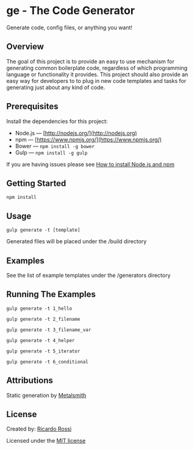 # ge - The Code Generator

Generate code, config files, or anything you want! 

## Overview

The goal of this project is to provide an easy to use mechanism for generating common boilerplate 
code, regardless of which programming language or functionality it provides. This project should 
also provide an easy way for developers to to plug in new code templates and 
tasks for generating just about any kind of code. 


## Prerequisites

Install the dependencies for this project:  

* Node.js &mdash; [http://nodejs.org/](http://nodejs.org)
* npm &mdash; [https://www.npmjs.org/](https://www.npmjs.org/)
* Bower &mdash; `npm install -g bower`
* Gulp &mdash; `npm install -g gulp`

If you are having issues please see [How to install Node.js and npm](http://blog.nodeknockout.com/post/65463770933/how-to-install-node-js-and-npm)


## Getting Started  

```
npm install
```

## Usage

```
gulp generate -t [template]
```

Generated files will be placed under the /build directory  


## Examples

See the list of example templates under the /generators directory  


## Running The Examples

```
gulp generate -t 1_hello
```

```
gulp generate -t 2_filename
```

```
gulp generate -t 3_filename_var
```

```
gulp generate -t 4_helper
```

```
gulp generate -t 5_iterator
```

```
gulp generate -t 6_conditional
```

## Attributions
 
Static generation by [Metalsmith](https://github.com/segmentio/metalsmith)


## License

Created by: [Ricardo Rossi](https://github.com/ricardo-rossi)  


Licensed under the [MIT license](LICENSE)
